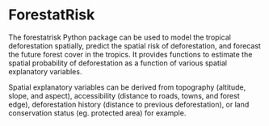 # ForestatRisk
The forestatrisk Python package can be used to model the tropical deforestation spatially, predict the spatial risk of deforestation, and forecast the future forest cover in the tropics. It provides functions to estimate the spatial probability of deforestation as a function of various spatial explanatory variables.

Spatial explanatory variables can be derived from topography (altitude, slope, and aspect), accessibility (distance to roads, towns, and forest edge), deforestation history (distance to previous deforestation), or land conservation status (eg. protected area) for example.
